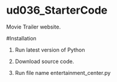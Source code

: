 # ud036_StarterCode
Movie Trailer website.

#Installation

1. Run latest version of Python

2. Download source code.

3. Run file name entertainment_center.py

